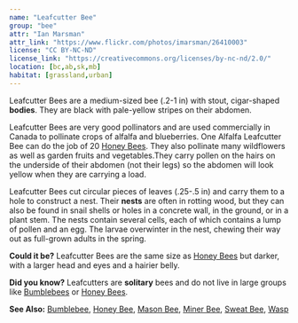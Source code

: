 ```yaml
---
name: "Leafcutter Bee"
group: "bee"
attr: "Ian Marsman"
attr_link: "https://www.flickr.com/photos/imarsman/26410003"
license: "CC BY-NC-ND"
license_link: "https://creativecommons.org/licenses/by-nc-nd/2.0/"
location: [bc,ab,sk,mb]
habitat: [grassland,urban]
---
```

Leafcutter Bees are a medium-sized bee (.2-1 in) with stout, cigar-shaped **bodies**. They are black with pale-yellow stripes on their abdomen.

Leafcutter Bees are very good pollinators and are used commercially in Canada to pollinate crops of alfalfa and blueberries. One Alfalfa Leafcutter Bee can do the job of 20 [Honey Bees](/insects/honeybee/). They also pollinate many wildflowers as well as garden fruits and vegetables.They carry pollen on the hairs on the underside of their abdomen (not their legs) so the abdomen will look yellow when they are carrying a load.

Leafcutter Bees cut circular pieces of leaves (.25-.5 in) and carry them to a hole to construct a nest. Their **nests** are often in rotting wood, but they can also be found in snail shells or holes in a concrete wall, in the ground, or in a plant stem. The nests contain several cells, each of which contains a lump of pollen and an egg. The larvae overwinter in the nest, chewing their way out as full-grown adults in the spring.

**Could it be?** Leafcutter Bees are the same size as [Honey Bees](/insects/honeybee/) but darker, with a larger head and eyes and a hairier belly.

**Did you know?** Leafcutters are **solitary** bees and do not live in large groups like [Bumblebees](/insects/bumbee/) or [Honey Bees](/insects/honeybee/).

<!-- generated, do not edit -->
**See Also:**
[Bumblebee](/insects/bumbee/),
[Honey Bee](/insects/honeybee/),
[Mason Bee](/insects/masonbee/),
[Miner Bee](/insects/minerbee/),
[Sweat Bee](/insects/sweatbee/),
[Wasp](/insects/wasp/)
